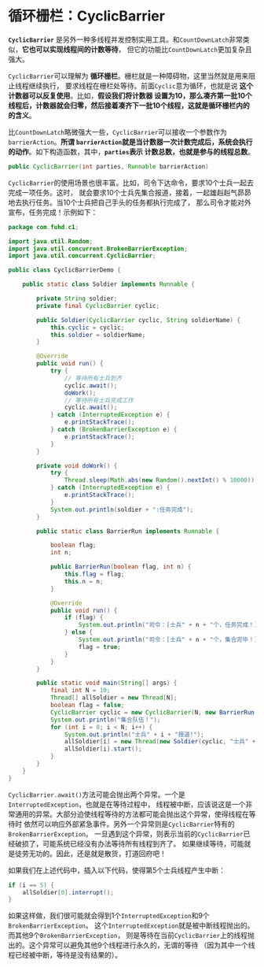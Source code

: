 循环栅栏：CyclicBarrier
=====================================================================
**`CyclicBarrier`** 是另外一种多线程并发控制实用工具。和`CountDownLatch`非常类似，**它也可以实现线程间的计数等待**，
但它的功能比`CountDownLatch`更加复杂且强大。

`CyclicBarrier`可以理解为 **循环栅栏**。栅栏就是一种障碍物，这里当然就是用来阻止线程继续执行，
要求线程在栅栏处等待。前面`Cyclic`意为循环，也就是说 **这个计数器可以反复使用**。比如，**假设我们将计数器
设置为10，那么凑齐第一批10个线程后，计数器就会归零，然后接着凑齐下一批10个线程，这就是循环栅栏内的的含义**。

比`CountDownLatch`略微强大一些，`CyclicBarrier`可以接收一个参数作为`barrierAction`。**所谓
`barrierAction`就是当计数器一次计数完成后，系统会执行的动作**。如下构造函数，其中，**`parties`表示
计数总数，也就是参与的线程总数**。
```java
public CyclicBarrier(int parties, Runnable barrierAction)
```

`CyclicBarrier`的使用场景也很丰富。比如，司令下达命令，要求10个士兵一起去完成一项任务。这时，
就会要求10个士兵先集合报道，接着，一起雄赳赳气昴昴地去执行任务。当10个士兵把自己手头的任务都执行完成了，
那么司令才能对外宣布，任务完成！示例如下：
```java
package com.fuhd.c1;

import java.util.Random;
import java.util.concurrent.BrokenBarrierException;
import java.util.concurrent.CyclicBarrier;

public class CyclicBarrierDemo {

    public static class Soldier implements Runnable {

        private String soldier;
        private final CyclicBarrier cyclic;

        public Soldier(CyclicBarrier cyclic, String soldierName) {
            this.cyclic = cyclic;
            this.soldier = soldierName;
        }

        @Override
        public void run() {
            try {
                // 等待所有士兵到齐
                cyclic.await();
                doWork();
                // 等待所有士兵完成工作
                cyclic.await();
            } catch (InterruptedException e) {
                e.printStackTrace();
            } catch (BrokenBarrierException e) {
                e.printStackTrace();
            }
        }

        private void doWork() {
            try {
                Thread.sleep(Math.abs(new Random().nextInt() % 10000));
            } catch (InterruptedException e) {
                e.printStackTrace();
            }
            System.out.println(soldier + ":任务完成");
        }

        public static class BarrierRun implements Runnable {

            boolean flag;
            int n;

            public BarrierRun(boolean flag, int n) {
                this.flag = flag;
                this.n = n;
            }

            @Override
            public void run() {
                if (flag) {
                    System.out.println("司令：[士兵" + n + "个，任务完成！]");
                } else {
                    System.out.println("司令：[士兵" + n + "个，集合完毕！]");
                    flag = true;
                }
            }
        }

        public static void main(String[] args) {
            final int N = 10;
            Thread[] allSoldier = new Thread[N];
            boolean flag = false;
            CyclicBarrier cyclic = new CyclicBarrier(N, new BarrierRun(false, N));
            System.out.println("集合队伍！");
            for (int i = 0; i < N; i++) {
                System.out.println("士兵" + i + "报道!");
                allSoldier[i] = new Thread(new Soldier(cyclic, "士兵" + i));
                allSoldier[i].start();
            }
        }
    }
}
```
`CyclicBarrier.await()`方法可能会抛出两个异常。一个是`InterruptedException`，也就是在等待过程中，
线程被中断，应该说这是一个非常通用的异常。大部分迫使线程等待的方法都可能会抛出这个异常，使得线程在等待时
依然可以响应外部紧急事件。另外一个异常则是`CyclicBarrier`特有的`BrokenBarrierException`。
一旦遇到这个异常，则表示当前的`CyclicBarrier`已经破损了，可能系统已经没有办法等待所有线程到齐了。
如果继续等待，可能就是徒劳无功的。因此，还是就是散货，打道回府吧！

如果我们在上述代码中，插入以下代码，使得第5个士兵线程产生中断：
```java
if (i == 5) {
    allSoldier[0].interrupt();
}
```
如果这样做，我们很可能就会得到1个`InterruptedException`和9个`BrokenBarrierException`。
这个`InterruptedException`就是被中断线程抛出的。而其他9个`BrokenBarrierException`，
则是等待在当前`CyclicBarrier`上的线程抛出的。这个异常可以避免其他9个线程进行永久的，无谓的等待
（因为其中一个线程已经被中断，等待是没有结果的）。
